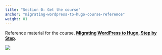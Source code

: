 ```yaml
---
title: "Section 0: Get the course"
anchor: "migrating-wordpress-to-hugo-course-reference"
weight: 01
---
```


Reference material for the course, **[Migrating WordPress to Hugo, Step by Step](https://www.udemy.com/wp-to-hugo/?couponCode=COURSEREFS19)**.

[![](images/course-image-wp-2-hugo.png)](https://www.udemy.com/wp-to-hugo/?couponCode=COURSEREFS19)
